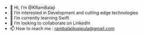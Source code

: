 - 👋 Hi, I’m @KRamBalaji
- 👀 I’m interested in Development and cutting edge technologies
- 🌱 I’m currently learning Swift
- 💞️ I’m looking to collaborate on LinkedIn
- 📫 How to reach me : rambalajikoppula@gmail.com

<!---
KRamBalaji/KRamBalaji is a ✨ special ✨ repository because its `README.md` (this file) appears on your GitHub profile.
You can click the Preview link to take a look at your changes.
--->
